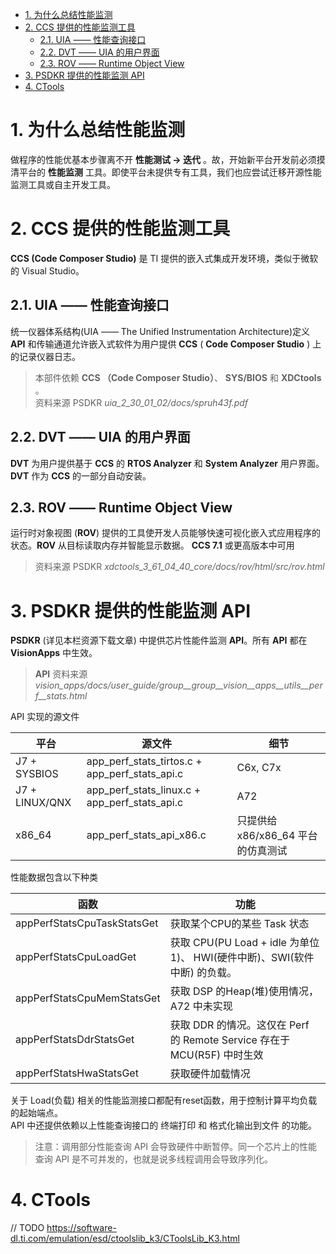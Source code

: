 - [1. 为什么总结性能监测](#1-为什么总结性能监测)
- [2. CCS 提供的性能监测工具](#2-ccs-提供的性能监测工具)
    - [2.1. UIA —— 性能查询接口](#21-uia--性能查询接口)
    - [2.2. DVT —— UIA 的用户界面](#22-dvt--uia-的用户界面)
    - [2.3. ROV ——  Runtime Object View](#23-rov---runtime-object-view)
- [3. PSDKR 提供的性能监测 API](#3-psdkr-提供的性能监测-api)
- [4. CTools](#4-ctools)

# 1. 为什么总结性能监测

做程序的性能优基本步骤离不开 **性能测试 -> 迭代** 。故，开始新平台开发前必须摸清平台的 **性能监测** 工具。即使平台未提供专有工具，我们也应尝试迁移开源性能监测工具或自主开发工具。

# 2. CCS 提供的性能监测工具

**CCS (Code Composer Studio)** 是 TI 提供的嵌入式集成开发环境，类似于微软的 Visual Studio。

## 2.1. UIA —— 性能查询接口

统一仪器体系结构(UIA —— The Unified Instrumentation Architecture)定义 **API** 和传输通道允许嵌入式软件为用户提供 **CCS** ( **Code Composer Studio** ) 上的记录仪器日志。

> 本部件依赖 **CCS （Code Composer Studio）**、 **SYS/BIOS** 和 **XDCtools** 。   
> 资料来源 PSDKR _uia_2_30_01_02/docs/spruh43f.pdf_

## 2.2. DVT —— UIA 的用户界面

**DVT** 为用户提供基于 **CCS** 的 **RTOS Analyzer** 和 **System Analyzer** 用户界面。**DVT** 作为 **CCS** 的一部分自动安装。

## 2.3. ROV ——  Runtime Object View

运行时对象视图 (**ROV**) 提供的工具使开发人员能够快速可视化嵌入式应用程序的状态。**ROV** 从目标读取内存并智能显示数据。 **CCS 7.1** 或更高版本中可用

> 资料来源 PSDKR _xdctools_3_61_04_40_core/docs/rov/html/src/rov.html_

# 3. PSDKR 提供的性能监测 API

**PSDKR** (详见本栏资源下载文章) 中提供芯片性能件监测 **API**。所有 **API** 都在 **VisionApps** 中生效。	

> **API** 资料来源 _vision_apps/docs/user_guide/group__group__vision__apps__utils__perf__stats.html_

API 实现的源文件

| 平台           | 源文件                                         | 细节                               |
| -------------- | ---------------------------------------------- | ---------------------------------- |
| J7 + SYSBIOS   | app_perf_stats_tirtos.c + app_perf_stats_api.c | C6x, C7x                           |
| J7 + LINUX/QNX | app_perf_stats_linux.c + app_perf_stats_api.c  | A72                                |
| x86_64         | app_perf_stats_api_x86.c                       | 只提供给 x86/x86_64 平台的仿真测试 |

性能数据包含以下种类

| 函数                        | 功能                                                                     |
| --------------------------- | ------------------------------------------------------------------------ |
| appPerfStatsCpuTaskStatsGet | 获取某个CPU的某些 Task 状态                                              |
| appPerfStatsCpuLoadGet      | 获取 CPU(PU Load + idle 为单位1)、 HWI(硬件中断)、SWI(软件中断) 的负载。 |
| appPerfStatsCpuMemStatsGet  | 获取 DSP 的Heap(堆)使用情况，A72 中未实现                                |
| appPerfStatsDdrStatsGet     | 获取 DDR 的情况。这仅在 Perf 的 Remote Service 存在于 MCU(R5F) 中时生效  |
| appPerfStatsHwaStatsGet     | 获取硬件加载情况                                                         |

关于 Load(负载) 相关的性能监测接口都配有reset函数，用于控制计算平均负载的起始端点。    
API 中还提供依赖以上性能查询接口的 终端打印 和 格式化输出到文件 的功能。

> 注意：调用部分性能查询 API 会导致硬件中断暂停。同一个芯片上的性能查询 API 是不可并发的，也就是说多线程调用会导致序列化。

# 4. CTools
// TODO
https://software-dl.ti.com/emulation/esd/ctoolslib_k3/CToolsLib_K3.html